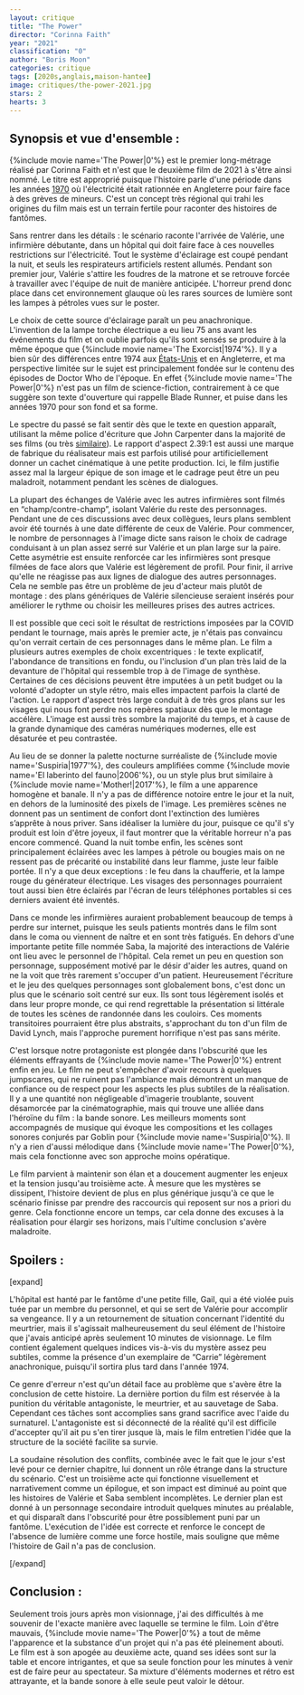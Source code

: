 ```yaml
---
layout: critique
title: "The Power"
director: "Corinna Faith"
year: "2021"
classification: "0"
author: "Boris Moon"
categories: critique
tags: [2020s,anglais,maison-hantee]
image: critiques/the-power-2021.jpg
stars: 2
hearts: 3
---
```


## Synopsis et vue d'ensemble :

{%include movie name='The Power|0'%} est le premier long-métrage réalisé par Corinna Faith et n'est que le deuxième film de 2021 à s'être ainsi nommé. Le titre est approprié puisque l'histoire parle d'une période dans les années [1970](1970s) où l'électricité était rationnée en Angleterre pour faire face à des grèves de mineurs. C'est un concept très régional qui trahi les origines du film mais est un terrain fertile pour raconter des histoires de fantômes.

Sans rentrer dans les détails : le scénario raconte l'arrivée de Valérie, une infirmière débutante, dans un hôpital qui doit faire face à ces nouvelles restrictions sur l'électricité. Tout le système d'éclairage est coupé pendant la nuit, et seuls les respirateurs artificiels restent allumés. Pendant son premier jour, Valérie s'attire les foudres de la matrone et se retrouve forcée à travailler avec l'équipe de nuit de manière anticipée. L'horreur prend donc place dans cet environnement glauque où les rares sources de lumière sont les lampes à pétroles vues sur le poster.

Le choix de cette source d'éclairage paraît un peu anachronique. L'invention de la lampe torche électrique a eu lieu 75 ans avant les événements du film et on oublie parfois qu'ils sont sensés se produire à la même époque que {%include movie name='The Exorcist|1974'%}. Il y a bien sûr des différences entre 1974 aux [États-Unis](americain) et en Angleterre, et ma perspective limitée sur le sujet est principalement fondée sur le contenu des épisodes de Doctor Who de l'époque. En effet {%include movie name='The Power|0'%} n'est pas un film de science-fiction, contrairement à ce que suggère son texte d'ouverture qui rappelle Blade Runner, et puise dans les années 1970 pour son fond et sa forme.

Le spectre du passé se fait sentir dès que le texte en question apparaît, utilisant la même police d'écriture que John Carpenter dans la majorité de ses films (ou très [similaire](https://en.wikipedia.org/wiki/Albertus_(typeface))). Le rapport d'aspect 2.39:1 est aussi une marque de fabrique du réalisateur mais est parfois utilisé pour artificiellement donner un cachet cinématique à une petite production. Ici, le film justifie assez mal la largeur épique de son image et le cadrage peut être un peu maladroit, notamment pendant les scènes de dialogues.

La plupart des échanges de Valérie avec les autres infirmières sont filmés en “champ/contre-champ”, isolant Valérie du reste des personnages. Pendant une de ces discussions avec deux collègues, leurs plans semblent avoir été tournés à une date différente de ceux de Valérie. Pour commencer, le nombre de personnages à l'image dicte sans raison le choix de cadrage conduisant à un plan assez serré sur Valérie et un plan large sur la paire. Cette asymétrie est ensuite renforcée car les infirmières sont presque filmées de face alors que Valérie est légèrement de profil. Pour finir, il arrive qu'elle ne réagisse pas aux lignes de dialogue des autres personnages. Cela ne semble pas être un problème de jeu d'acteur mais plutôt de montage : des plans génériques de Valérie silencieuse seraient insérés pour améliorer le rythme ou choisir les meilleures prises des autres actrices.

Il est possible que ceci soit le résultat de restrictions imposées par la COVID pendant le tournage, mais après le premier acte, je n'étais pas convaincu qu'on verrait certain de ces personnages dans le même plan. Le film a plusieurs autres exemples de choix excentriques : le texte explicatif, l'abondance de transitions en fondu, ou l'inclusion d'un plan très laid de la devanture de l'hôpital qui ressemble trop à de l'image de synthèse. Certaines de ces décisions peuvent être imputées à un petit budget ou la volonté d'adopter un style rétro, mais elles impactent parfois la clarté de l'action. Le rapport d'aspect très large conduit à de très gros plans sur les visages qui nous font perdre nos repères spatiaux dès que le montage accélère. L'image est aussi très sombre la majorité du temps, et à cause de la grande dynamique des caméras numériques modernes, elle est désaturée et peu contrastée.

Au lieu de se donner la palette nocturne surréaliste de {%include movie name='Suspiria|1977'%}, des couleurs amplifiées comme {%include movie name='El laberinto del fauno|2006'%}, ou un style plus brut similaire à {%include movie name='Mother!|2017'%}, le film a une apparence homogène et banale. Il n'y a pas de différence notoire entre le jour et la nuit, en dehors de la luminosité des pixels de l'image. Les premières scènes ne donnent pas un sentiment de confort dont l'extinction des lumières s’apprête à nous priver. Sans idéaliser la lumière du jour, puisque ce qu'il s'y produit est loin d'être joyeux, il faut montrer que la véritable horreur n'a pas encore commencé. Quand la nuit tombe enfin, les scènes sont principalement éclairées avec les lampes à pétrole ou bougies mais on ne ressent pas de précarité ou instabilité dans leur flamme, juste leur faible portée. Il n'y a que deux exceptions : le feu dans la chaufferie, et la lampe rouge du générateur électrique. Les visages des personnages pourraient tout aussi bien être éclairés par l'écran de leurs téléphones portables si ces derniers avaient été inventés.

Dans ce monde les infirmières auraient probablement beaucoup de temps à perdre sur internet, puisque les seuls patients montrés dans le film sont dans le coma ou viennent de naître et en sont très fatigués. En dehors d'une importante petite fille nommée Saba, la majorité des interactions de Valérie ont lieu avec le personnel de l'hôpital. Cela remet un peu en question son personnage, supposément motivé par le désir d'aider les autres, quand on ne la voit que très rarement s'occuper d'un patient. Heureusement l'écriture et le jeu des quelques personnages sont globalement bons, c'est donc un plus que le scénario soit centré sur eux. Ils sont tous légèrement isolés et dans leur propre monde, ce qui rend regrettable la présentation si littérale de toutes les scènes de randonnée dans les couloirs. Ces moments transitoires pourraient être plus abstraits, s'approchant du ton d'un film de David Lynch, mais l'approche purement horrifique n'est pas sans mérite.

C'est lorsque notre protagoniste est plongée dans l'obscurité que les éléments effrayants de {%include movie name='The Power|0'%} entrent enfin en jeu. Le film ne peut s'empêcher d'avoir recours à quelques jumpscares, qui ne ruinent pas l'ambiance mais démontrent un manque de confiance ou de respect pour les aspects les plus subtiles de la réalisation. Il y a une quantité non négligeable d'imagerie troublante, souvent désamorcée par la cinématographie, mais qui trouve une alliée dans l'héroïne du film : la bande sonore. Les meilleurs moments sont accompagnés de musique qui évoque les compositions et les collages sonores conjurés par Goblin pour {%include movie name='Suspiria|0'%}. Il n'y a rien d'aussi mélodique dans {%include movie name='The Power|0'%}, mais cela fonctionne avec son approche moins opératique.

Le film parvient à maintenir son élan et a doucement augmenter les enjeux et la tension jusqu'au troisième acte. À mesure que les mystères se dissipent, l'histoire devient de plus en plus générique jusqu'à ce que le scénario finisse par prendre des raccourcis qui reposent sur nos a priori du genre. Cela fonctionne encore un temps, car cela donne des excuses à la réalisation pour élargir ses horizons, mais l'ultime conclusion s'avère maladroite.

## Spoilers :

[expand]

L'hôpital est hanté par le fantôme d'une petite fille, Gail, qui a été violée puis tuée par un membre du personnel, et qui se sert de Valérie pour accomplir sa vengeance. Il y a un retournement de situation concernant l'identité du meurtrier, mais il s'agissait malheureusement du seul élément de l'histoire que j'avais anticipé après seulement 10 minutes de visionnage. Le film contient également quelques indices vis-à-vis du mystère assez peu subtiles, comme la présence d'un exemplaire de “Carrie” légèrement anachronique, puisqu'il sortira plus tard dans l'année 1974.

Ce genre d'erreur n'est qu'un détail face au problème que s'avère être la conclusion de cette histoire. La dernière portion du film est réservée à la punition du véritable antagoniste, le meurtrier, et au sauvetage de Saba. Cependant ces tâches sont accomplies sans grand sacrifice avec l'aide du surnaturel. L'antagoniste est si déconnecté de la réalité qu'il est difficile d'accepter qu'il ait pu s'en tirer jusque là, mais le film entretien l'idée que la structure de la société facilite sa survie.

La soudaine résolution des conflits, combinée avec le fait que le jour s'est levé pour ce dernier chapitre, lui donnent un rôle étrange dans la structure du scénario. C'est un troisième acte qui fonctionne visuellement et narrativement comme un épilogue, et son impact est diminué au point que les histoires de Valérie et Saba semblent incomplètes. Le dernier plan est donné à un personnage secondaire introduit quelques minutes au préalable, et qui disparaît dans l'obscurité pour être possiblement puni par un fantôme. L'exécution de l'idée est correcte et renforce le concept de l'absence de lumière comme une force hostile, mais souligne que même l'histoire de Gail n'a pas de conclusion.

[/expand]

## Conclusion :

Seulement trois jours après mon visionnage, j'ai des difficultés à me souvenir de l'exacte manière avec laquelle se termine le film. Loin d'être mauvais, {%include movie name='The Power|0'%} a tout de même l'apparence et la substance d'un projet qui n'a pas été pleinement abouti. Le film est à son apogée au deuxième acte, quand ses idées sont sur la table et encore intrigantes, et que sa seule fonction pour les minutes à venir est de faire peur au spectateur. Sa mixture d'éléments modernes et rétro est attrayante, et la bande sonore à elle seule peut valoir le détour.
